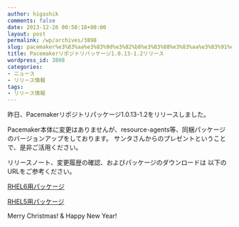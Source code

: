 ```yaml
---
author: higashik
comments: false
date: 2013-12-26 00:50:18+00:00
layout: post
permalink: /wp/archives/3898
slug: pacemaker%e3%83%aa%e3%83%9d%e3%82%b8%e3%83%88%e3%83%aa%e3%83%91%e3%83%83%e3%82%b1%e3%83%bc%e3%82%b81-0-13-1-2%e3%83%aa%e3%83%aa%e3%83%bc%e3%82%b9
title: Pacemakerリポジトリパッケージ1.0.13-1.2リリース
wordpress_id: 3898
categories:
- ニュース
- リリース情報
tags:
- リリース情報
---
```


昨日、Pacemakerリポジトリパッケージ1.0.13-1.2をリリースしました。

Pacemaker本体に変更はありませんが、resource-agents等、同梱パッケージのバージョンアップをしております。
サンタさんからのプレゼントということで、是非ご活用ください。

リリースノート、変更履歴の確認、およびパッケージのダウンロードは 以下のURLをご参考ください。

[RHEL6用パッケージ](http://sourceforge.jp/projects/linux-ha/releases/?package_id=12469)

[RHEL5用パッケージ](http://sourceforge.jp/projects/linux-ha/releases/?package_id=11413)


Merry Christmas! & Happy New Year!

